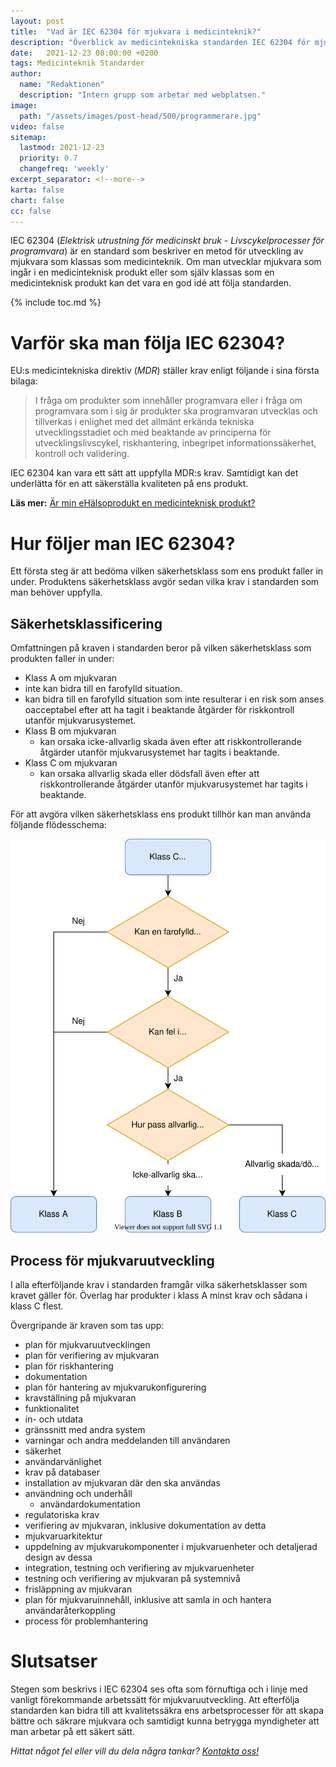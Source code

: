 ```yaml
---
layout: post
title:  "Vad är IEC 62304 för mjukvara i medicinteknik?"
description: "Överblick av medicintekniska standarden IEC 62304 för mjukvara"
date:   2021-12-23 08:00:00 +0200
tags: Medicinteknik Standarder
author:
  name: "Redaktionen"
  description: "Intern grupp som arbetar med webplatsen."
image:
  path: "/assets/images/post-head/500/programmerare.jpg"
video: false
sitemap:
  lastmod: 2021-12-23
  priority: 0.7
  changefreq: 'weekly'
excerpt_separator: <!--more-->
karta: false
chart: false
cc: false
---
```


IEC 62304 (_Elektrisk utrustning för medicinskt bruk - Livscykelprocesser för programvara_) är en standard som beskriver en metod för utveckling av mjukvara som klassas som medicinteknik. Om man utvecklar mjukvara som ingår i en medicinteknisk produkt eller som själv klassas som en medicinteknisk produkt kan det vara en god idé att följa standarden.

<!--more-->

{% include toc.md %}

# Varför ska man följa IEC 62304?
EU:s medicintekniska direktiv (_MDR_) ställer krav enligt följande i sina första bilaga:


>I fråga om produkter som innehåller programvara eller i fråga om programvara som i sig är produkter ska programvaran utvecklas och tillverkas i enlighet med det allmänt erkända tekniska utvecklingsstadiet och med beaktande av principerna för utvecklingslivscykel, riskhantering, inbegripet informationssäkerhet, kontroll och validering.

IEC 62304 kan vara ett sätt att uppfylla MDR:s krav. Samtidigt kan det underlätta för en att säkerställa kvaliteten på ens produkt.

**Läs mer:** [Är min eHälsoprodukt en medicinteknisk produkt?](/2021/08/20/medicinteknik.html)
# Hur följer man IEC 62304?
Ett första steg är att bedöma vilken säkerhetsklass som ens produkt faller in under. Produktens säkerhetsklass avgör sedan vilka krav i standarden som man behöver uppfylla.
## Säkerhetsklassificering
Omfattningen på kraven i standarden beror på vilken säkerhetsklass som produkten faller in under:

* Klass A om mjukvaran 
* inte kan bidra till en farofylld situation.
* kan bidra till en farofylld situation som inte resulterar i en risk som anses oacceptabel efter att ha tagit i beaktande åtgärder för riskkontroll utanför mjukvarusystemet.
* Klass B om mjukvaran
	* kan orsaka icke-allvarlig skada även efter att riskkontrollerande åtgärder utanför mjukvarusystemet har tagits i beaktande.
* Klass C om mjukvaran
	* kan orsaka allvarlig skada eller dödsfall även efter att riskkontrollerande åtgärder utanför mjukvarusystemet har tagits i beaktande.

För att avgöra vilken säkerhetsklass ens produkt tillhör kan man använda följande flödesschema:


![Säkerhetsklassificering enligt IEC 62304](/assets/images/post-assets/sakerhetsklassificering.svg "Säkerhetsklassificering enligt IEC 62304")

## Process för mjukvaruutveckling
I alla efterföljande krav i standarden framgår vilka säkerhetsklasser som kravet gäller för. Överlag har produkter i klass A minst krav och sådana i klass C flest.

Övergripande är kraven som tas upp:

* plan för mjukvaruutvecklingen
* plan för verifiering av mjukvaran
* plan för riskhantering
* dokumentation
* plan för hantering av mjukvarukonfigurering
* kravställning på mjukvaran
* funktionalitet
* in- och utdata
* gränssnitt med andra system
* varningar och andra meddelanden till användaren
* säkerhet
* användarvänlighet
* krav på databaser
* installation av mjukvaran där den ska användas
* användning och underhåll
	* användardokumentation
* regulatoriska krav
* verifiering av mjukvaran, inklusive dokumentation av detta
* mjukvaruarkitektur
* uppdelning av mjukvarukomponenter i mjukvaruenheter och detaljerad design av dessa
* integration, testning och verifiering av mjukvaruenheter
* testning och verifiering av mjukvaran på systemnivå
* frisläppning av mjukvaran
* plan för mjukvaruinnehåll, inklusive att samla in och hantera användaråterkoppling
* process för problemhantering
# Slutsatser
Stegen som beskrivs i IEC 62304 ses ofta som förnuftiga och i linje med vanligt förekommande arbetssätt för mjukvaruutveckling. Att efterfölja standarden kan bidra till att kvalitetssäkra ens arbetsprocesser för att skapa bättre och säkrare mjukvara och samtidigt kunna betrygga myndigheter att man arbetar på ett säkert sätt.


_Hittat något fel eller vill du dela några tankar? [Kontakta oss!](/index.html#form-message)_